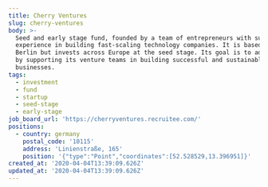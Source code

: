 ```yaml
---
title: Cherry Ventures
slug: cherry-ventures
body: >-
  Seed and early stage fund, founded by a team of entrepreneurs with substantial
  experience in building fast-scaling technology companies. It is based in
  Berlin but invests across Europe at the seed stage. Its goal is to add value
  by supporting its venture teams in building successful and sustainable
  businesses.
tags:
  - investment
  - fund
  - startup
  - seed-stage
  - early-stage
job_board_url: 'https://cherryventures.recruitee.com/'
positions:
  - country: germany
    postal_code: '10115'
    address: 'Linienstraße, 165'
    position: '{"type":"Point","coordinates":[52.528529,13.396951]}'
created_at: '2020-04-04T13:39:09.626Z'
updated_at: '2020-04-04T13:39:09.626Z'
---
```


